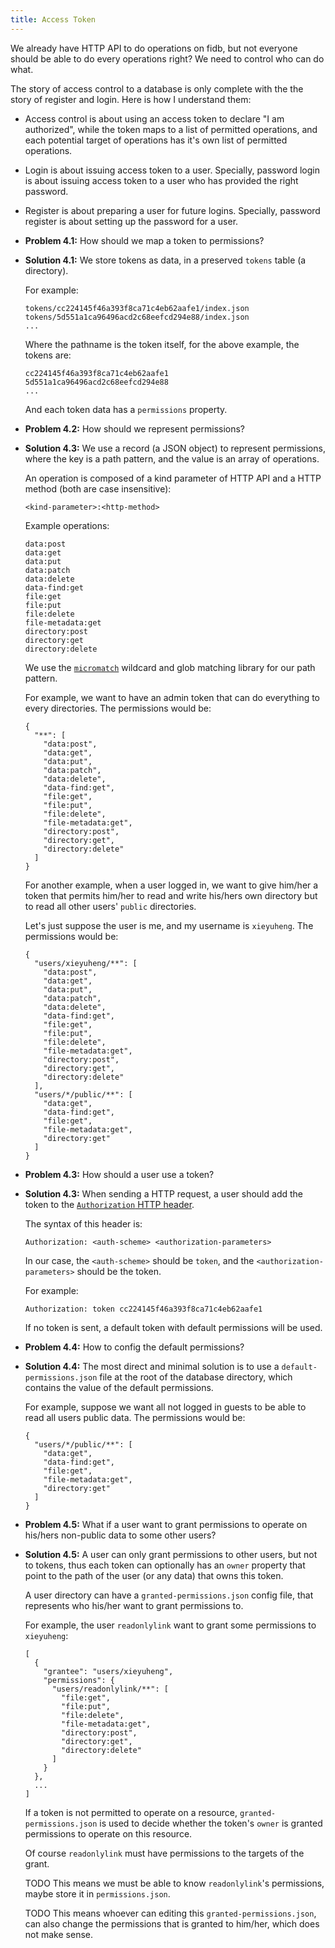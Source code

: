 ```yaml
---
title: Access Token
---
```


We already have HTTP API to do operations on fidb,
but not everyone should be able to do every operations right?
We need to control who can do what.

The story of access control to a database
is only complete with the the story of register and login.
Here is how I understand them:

- Access control is about
  using an access token to declare "I am authorized",
  while the token maps to a list of permitted operations,
  and each potential target of operations
  has it's own list of permitted operations.

- Login is about issuing access token to a user.
  Specially, password login is about issuing access token to a user
  who has provided the right password.

- Register is about preparing a user for future logins.
  Specially, password register is about setting up the password for a user.

- **Problem 4.1:** How should we map a token to permissions?

- **Solution 4.1:** We store tokens as data,
  in a preserved `tokens` table (a directory).

  For example:

  ```
  tokens/cc224145f46a393f8ca71c4eb62aafe1/index.json
  tokens/5d551a1ca96496acd2c68eefcd294e88/index.json
  ...
  ```

  Where the pathname is the token itself,
  for the above example,
  the tokens are:

  ```
  cc224145f46a393f8ca71c4eb62aafe1
  5d551a1ca96496acd2c68eefcd294e88
  ...
  ```

  And each token data has a `permissions` property.

- **Problem 4.2:** How should we represent permissions?

- **Solution 4.3:** We use a record (a JSON object) to represent permissions,
  where the key is a path pattern, and the value is an array of operations.

  An operation is composed of
  a kind parameter of HTTP API
  and a HTTP method
  (both are case insensitive):

  ```
  <kind-parameter>:<http-method>
  ```

  Example operations:

  ```
  data:post
  data:get
  data:put
  data:patch
  data:delete
  data-find:get
  file:get
  file:put
  file:delete
  file-metadata:get
  directory:post
  directory:get
  directory:delete
  ```

  We use the [`micromatch`](https://github.com/micromatch/micromatch) wildcard and glob matching library for our path pattern.

  For example, we want to have an admin token
  that can do everything to every directories.
  The permissions would be:

  ```
  {
    "**": [
      "data:post",
      "data:get",
      "data:put",
      "data:patch",
      "data:delete",
      "data-find:get",
      "file:get",
      "file:put",
      "file:delete",
      "file-metadata:get",
      "directory:post",
      "directory:get",
      "directory:delete"
    ]
  }
  ```

  For another example, when a user logged in,
  we want to give him/her a token
  that permits him/her to read and write his/hers own directory
  but to read all other users' `public` directories.

  Let's just suppose the user is me, and my username is `xieyuheng`.
  The permissions would be:

  ```
  {
    "users/xieyuheng/**": [
      "data:post",
      "data:get",
      "data:put",
      "data:patch",
      "data:delete",
      "data-find:get",
      "file:get",
      "file:put",
      "file:delete",
      "file-metadata:get",
      "directory:post",
      "directory:get",
      "directory:delete"
    ],
    "users/*/public/**": [
      "data:get",
      "data-find:get",
      "file:get",
      "file-metadata:get",
      "directory:get"
    ]
  }
  ```

- **Problem 4.3:** How should a user use a token?

- **Solution 4.3:** When sending a HTTP request,
  a user should add the token to
  the [`Authorization` HTTP header](https://developer.mozilla.org/en-US/docs/Web/HTTP/Headers/Authorization).

  The syntax of this header is:

  ```
  Authorization: <auth-scheme> <authorization-parameters>
  ```

  In our case, the `<auth-scheme>` should be `token`,
  and the `<authorization-parameters>` should be the token.

  For example:

  ```
  Authorization: token cc224145f46a393f8ca71c4eb62aafe1
  ```

  If no token is sent, a default token
  with default permissions will be used.

- **Problem 4.4:** How to config the default permissions?

- **Solution 4.4:** The most direct and minimal solution
  is to use a `default-permissions.json` file
  at the root of the database directory,
  which contains the value of the default permissions.

  For example, suppose we want all not logged in guests
  to be able to read all users public data.
  The permissions would be:

  ```
  {
    "users/*/public/**": [
      "data:get",
      "data-find:get",
      "file:get",
      "file-metadata:get",
      "directory:get"
    ]
  }
  ```

- **Problem 4.5:** What if a user want to grant permissions
  to operate on his/hers non-public data
  to some other users?

- **Solution 4.5:** A user can only grant permissions to other users,
  but not to tokens, thus each token can optionally has an `owner` property
  that point to the path of the user (or any data) that owns this token.

  A user directory can have a `granted-permissions.json` config file,
  that represents who his/her want to grant permissions to.

  For example, the user `readonlylink` want to
  grant some permissions to `xieyuheng`:

  ```
  [
    {
      "grantee": "users/xieyuheng",
      "permissions": {
        "users/readonlylink/**": [
          "file:get",
          "file:put",
          "file:delete",
          "file-metadata:get",
          "directory:post",
          "directory:get",
          "directory:delete"
        ]
      }
    },
    ...
  ]
  ```

  If a token is not permitted to operate on a resource,
  `granted-permissions.json` is used to decide whether the token's `owner`
  is granted permissions to operate on this resource.

  Of course `readonlylink` must have permissions to the targets of the grant.

  TODO This means we must be able to know `readonlylink`'s permissions,
  maybe store it in `permissions.json`.

  TODO This means whoever can editing this `granted-permissions.json`,
  can also change the permissions that is granted to him/her,
  which does not make sense.

